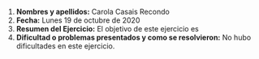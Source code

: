 1. **Nombres y apellidos:** Carola Casais Recondo
2. **Fecha:** Lunes 19 de octubre de 2020
3. **Resumen del Ejercicio:** El objetivo de este ejercicio es 
4. **Dificultad o problemas presentados y como se resolvieron:** No hubo dificultades en este ejercicio.
